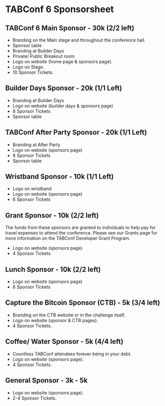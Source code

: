 # TABConf 6 Sponsorsheet

## TABConf 6 Main Sponsor - 30k (2/2 left)
- Branding on the Main stage and throughout the conference hall.
- Sponsor table
- Branding at Builder Days
- Private/ Public Breakout room 
- Logo on website (home page & sponsors page).
- Logo on Stage.
- 10 Sponsor Tickets.


## Builder Days Sponsor - 20k (1/1 Left)
- Branding at Builder Days
- Logo on website (builder days & sponsors page)
- 8 Sponsor Tickets
- Sponsor table

## TABConf After Party Sponsor - 20k (1/1 Left)
- Branding at After Party
- Logo on website (sponsors page)
- 8 Sponsor Tickets
- Sponsor table

## Wristband Sponsor - 10k (1/1 Left)
- Logo on wristband
- Logo on website (sponsors page)
- 6 Sponsor Tickets

## Grant Sponsor - 10k (2/2 left)
The funds from these sponsors are granted to individuals to help pay for travel expenses to attend the conference. 
Please see our Grants page for more information on the TABConf Developer Grant Program. 
- Logo on website (sponsors page)
- 4 Sponsor Tickets

## Lunch Sponsor - 10k (2/2 left)
- Logo on website (sponsors page)
- 6 Sponsor Tickets

## Capture the Bitcoin Sponsor (CTB) - 5k (3/4 left)
- Branding on the CTB website or in the challenge itself.
- Logo on website (sponsor & CTB pages).
- 4 Sponsor Tickets.

## Coffee/ Water Sponsor - 5k (4/4 left)
- Countless TABConf attendees forever being in your debt.
- Logo on website (sponsors page).
- 4 Sponsor Tickets.

## General Sponsor - 3k - 5k
- Logo on website (sponsors page).
- 2-4 Sponsor Tickets.

